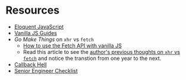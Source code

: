 # Resources

* [Eloquent JavaScript](https://eloquentjavascript.net/)
* [Vanilla JS Guides](https://vanillajsguides.com/)
* _Go Make Things_ on `xhr` vs `fetch`
  * [How to use the Fetch API with vanilla JS](https://gomakethings.com/how-to-use-the-fetch-api-with-vanilla-js/)
  * Read this article to see the [author's previous thoughts on `xhr` vs `fetch`](https://gomakethings.com/why-i-still-use-xhr-instead-of-the-fetch-api/) and notice the transtion from one  year to the next.
* [Callback Hell](http://callbackhell.com/)
* [Senior Engineer Checklist](https://littleblah.com/post/2019-09-01-senior-engineer-checklist/)